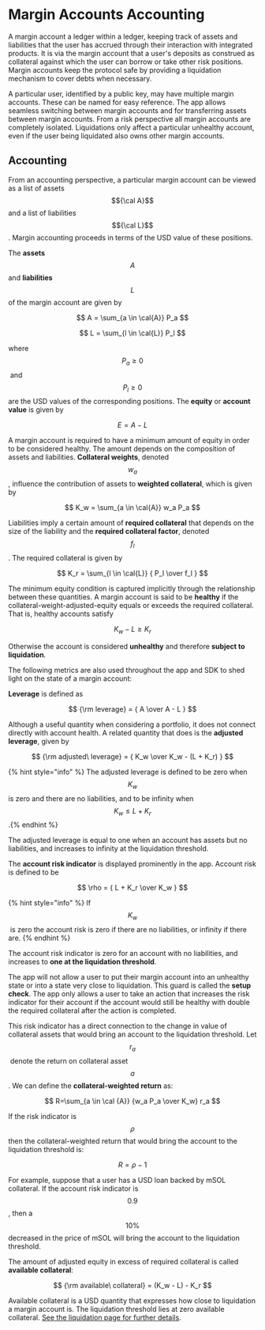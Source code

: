# Margin Accounts Accounting

A margin account a ledger within a ledger, keeping track of assets and liabilities that the user has accrued through their interaction with integrated products. It is via the margin account that a user's deposits as construed as collateral against which the user can borrow or take other risk positions. Margin accounts keep the protocol safe by providing a liquidation mechanism to cover debts when necessary.

A particular user, identified by a public key, may have multiple margin accounts. These can be named for easy reference. The app allows seamless switching between margin accounts and for transferring assets between margin accounts. From a risk perspective all margin accounts are completely isolated. Liquidations only affect a particular unhealthy account, even if the user being liquidated also owns other margin accounts.

## Accounting

From an accounting perspective, a particular margin account can be viewed as a list of assets $${\cal A}$$ and a list of liabilities $${\cal L}$$. Margin accounting proceeds in terms of the USD value of these positions.

The **assets** $$A$$ and **liabilities** $$L$$ of the margin account are given by

$$
A = \sum_{a \in \cal{A}} P_a
$$

$$
L = \sum_{l \in \cal{L}} P_l
$$

where​ $$P_a \geq 0$$​ and $$P_l \geq 0$$​ are the USD values of the corresponding positions. The **equity** or **account value** is given by

$$
E = A - L
$$

​A margin account is required to have a minimum amount of equity in order to be considered healthy. The amount depends on the composition of assets and liabilities. **Collateral weights**, denoted $$w_a$$, influence the contribution of assets to **weighted collateral**, which is given by

$$
K_w = \sum_{a \in \cal{A}} w_a P_a
$$

Liabilities imply a certain amount of **required collateral** that depends on the size of the liability and the **required collateral factor**, denoted $$f_l$$​. The required collateral is given by

$$
K_r = \sum_{l \in \cal{L}} { P_l \over f_l }
$$

​The minimum equity condition is captured implicitly through the relationship between these quantities. A margin account is said to be **healthy** if the collateral-weight-adjusted-equity equals or exceeds the required collateral. That is, healthy accounts satisfy

$$
K_w - L \geq K_r
$$

​Otherwise the account is considered **unhealthy** and therefore **subject to liquidation**.

The following metrics are also used throughout the app and SDK to shed light on the state of a margin account:

**Leverage** is defined as

$$
{\rm leverage} = { A \over  A - L }
$$

​Although a useful quantity when considering a portfolio, it does not connect directly with account health. A related quantity that does is the **adjusted leverage**, given by

$$
{\rm adjusted\ leverage} = { K_w \over K_w - (L + K_r) }
$$

{% hint style="info" %}
The adjusted leverage is defined to be zero when $$K_w$$​ is zero and there are no liabilities, and to be infinity when $$K_w \leq L + K_r$$.​
{% endhint %}

The adjusted leverage is equal to one when an account has assets but no liabilities, and increases to infinity at the liquidation threshold.

The **account risk indicator** is displayed prominently in the app. Account risk is defined to be

$$
\rho = { L + K_r \over K_w }
$$

{% hint style="info" %}
If $$K_w$$​ is zero the account risk is zero if there are no liabilities, or infinity if there are.
{% endhint %}

The account risk indicator is zero for an account with no liabilities, and increases to **one at the liquidation threshold**.

The app will not allow a user to put their margin account into an unhealthy state or into a state very close to liquidation. This guard is called the **setup check**. The app only allows a user to take an action that increases the risk indicator for their account if the account would still be healthy with double the required collateral after the action is completed.

This risk indicator has a direct connection to the change in value of collateral assets that would bring an account to the liquidation threshold. Let $$r_a$$​ denote the return on collateral asset $$a$$. We can define the **collateral-weighted return** as:

$$
R=\sum_{a \in \cal {A}} {w_a P_a \over K_w} r_a
$$

​If the risk indicator is $$\rho$$​ then the collateral-weighted return that would bring the account to the liquidation threshold is:

$$
R = \rho - 1
$$

For example, suppose that a user has a USD loan backed by mSOL collateral. If the account risk indicator is $$0.9$$​, then a $$10\%$$ decreased in the price of mSOL will bring the account to the liquidation threshold.

The amount of adjusted equity in excess of required collateral is called **available collateral**:

$$
{\rm available\ collateral} = (K_w - L) - K_r
$$

​Available collateral is a USD quantity that expresses how close to liquidation a margin account is. The liquidation threshold lies at zero available collateral. [See the liquidation page for further details](../liquidation.md).
